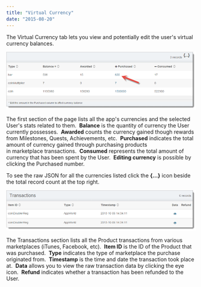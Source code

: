 ```yaml
---
title: "Virtual Currency"
date: "2015-08-20"
---
```


The Virtual Currency tab lets you view and potentially edit the user's virtual currency balances.

[![currencies](images/currencies.png)](/apidocs/wp-content/uploads/2015/08/currencies.png)

The first section of the page lists all the app's currencies and the selected User's stats related to them.  **Balance** is the quantity of currency the User currently possesses.  **Awarded** counts the currency gained though rewards from Milestones, Quests, Achievements, etc.  **Purchased** indicates the total amount of currency gained through purchasing products in marketplace transactions.  **Consumed** represents the total amount of currency that has been spent by the User.  **Editing currency** is possible by clicking the Purchased number.

To see the raw JSON for all the currencies listed click the **{…}** icon beside the total record count at the top right.

[![currencyTransactions](images/currencyTransactions.png)](/apidocs/wp-content/uploads/2015/08/currencyTransactions.png)

The Transactions section lists all the Product transactions from various marketplaces (iTunes, Facebook, etc).  **Item ID** is the ID of the Product that was purchased.  **Type** indicates the type of marketplace the purchase originated from.  **Timestamp** is the time and date the transaction took place at.  **Data** allows you to view the raw transaction data by clicking the eye icon.  **Refund** indicates whether a transaction has been refunded to the User.
